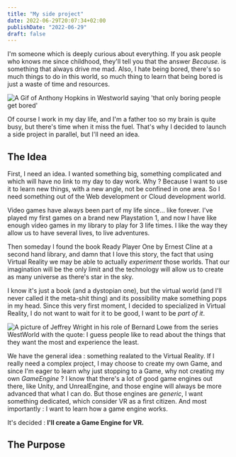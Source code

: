 ```yaml
---
title: "My side project"
date: 2022-06-29T20:07:34+02:00
publishDate: "2022-06-29"
draft: false
---
```


I'm someone which is deeply curious about everything. If you ask people who
knows me since childhood, they'll tell you that the answer _Because._ is 
something that always drive me mad. 
Also, I hate being bored, there's so much things to do in this world, so 
much thing to learn that being bored is just a waste of time and resources.

![A Gif of Anthony Hopkins in Westworld saying 'that only boring people get bored'](/blogposts/my_side_project/boring.gif)

Of course I work in my day life, and I'm a father too so my brain is quite 
busy, but there's time when it miss the fuel. That's why I decided to launch 
a side project in parallel, but I'll need an idea.

## The Idea

First, I need an idea. I wanted something big, something complicated and which
will have no link to my day to day work. Why ? Because I want to use it to 
learn new things, with a new angle, not be confined in one area. So I need 
something out of the Web development or Cloud development world.

Video games have always been part of my life since... like forever. I've 
played my first games on a brand new Playstation 1, and now I have like enough
video games in my library to play for 3 life times. I like the way they allow
us to have several lives, to live adventures.

Then someday I found the book Ready Player One by Ernest Cline at a second hand
library, and damn that I love this story, the fact that using Virtual Reality 
we may be able to actually _experiment_ those worlds. That our imagination will
be the only limit and the technology will allow us to create as many universe as 
there's star in the sky.

I know it's just a book (and a dystopian one), but the virtual world (and I'll
never called it the meta-shit thing) and its possibility make something pops in 
my head. Since this very first moment, I decided to specialized in Virtual Reality,
I do not want to wait for it to be good, I want to be _part of it_.

![A picture of Jeffrey Wright in his role of Bernard Lowe from the series WestWorld 
with the quote: I guess people like to read about the things that they want the most 
and experience the least.](/blogposts/my_side_project/read.jpg)

We have the general idea : something realated to the Virtual Reality. If I really
need a complex project, I may choose to create my own Game, and since I'm eager to
learn why just stopping to a Game, why not creating my own _GameEngine_ ? I know 
that there's a lot of good game engines out there, like Unity, and UnrealEngine, 
and those engine will always be more advanced that what I can do. But those engines
are _generic_, I want something dedicated, which consider VR as a first citizen.
And most importantly : I want to learn how a game engine works.

It's decided : **I'll create a Game Engine for VR.**

## The Purpose
